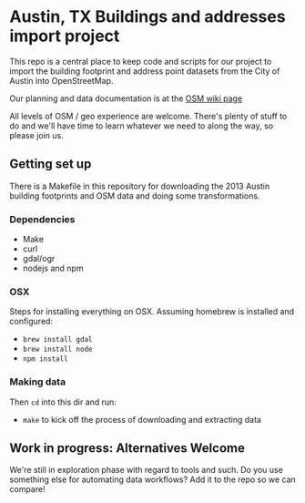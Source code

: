 Austin, TX Buildings and addresses import project
=================================================

This repo is a central place to keep code and scripts for our project to import
the building footprint and address point datasets from the City of Austin into
OpenStreetMap.

Our planning and data documentation is at the [OSM wiki
page](https://wiki.openstreetmap.org/wiki/Austin,_TX/Buildings_Import)

All levels of OSM / geo experience are welcome. There's plenty of stuff to do
and we'll have time to learn whatever we need to along the way, so please join
us.


## Getting set up

There is a Makefile in this repository for downloading the 2013 Austin building
footprints and OSM data and doing some transformations.


### Dependencies

* Make
* curl
* gdal/ogr
* nodejs and npm


### OSX

Steps for installing everything on OSX. Assuming homebrew is installed and
configured:

* `brew install gdal`
* `brew install node`
* `npm install`


### Making data

Then `cd` into this dir and run:

- `make` to kick off the process of downloading and extracting data


## Work in progress: Alternatives Welcome

We're still in exploration phase with regard to tools and such. Do you use
something else for automating data workflows? Add it to the repo so we can
compare!
